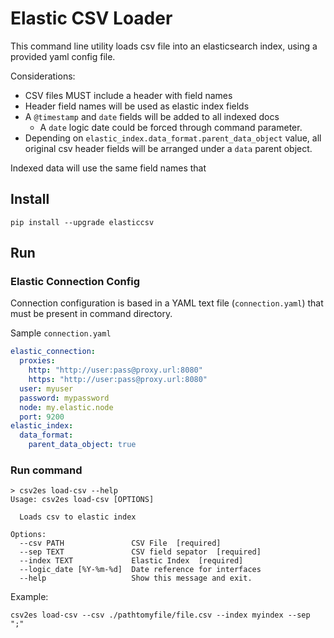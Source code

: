 # Elastic CSV Loader

This command line utility loads csv file into an elasticsearch index, using a provided yaml config file.

Considerations:

- CSV files MUST include a header with field names
- Header field names will be used as elastic index fields
- A `@timestamp` and `date`  fields will be added to all indexed docs
  - A `date` logic date could be forced through command parameter.
- Depending on `elastic_index.data_format.parent_data_object` value, all original csv header fields
  will be arranged under a `data` parent object.

Indexed data will use the same field names that

## Install

```shell
pip install --upgrade elasticcsv
```

## Run

### Elastic Connection Config

Connection configuration is based in a YAML text file (`connection.yaml`) that must be present in
command directory.

Sample `connection.yaml`


```yaml
elastic_connection:
  proxies:
    http: "http://user:pass@proxy.url:8080"
    https: "http://user:pass@proxy.url:8080"
  user: myuser
  password: mypassword
  node: my.elastic.node
  port: 9200
elastic_index:
  data_format:
    parent_data_object: true
```

### Run command

```shell
> csv2es load-csv --help
Usage: csv2es load-csv [OPTIONS]

  Loads csv to elastic index

Options:
  --csv PATH               CSV File  [required]
  --sep TEXT               CSV field sepator  [required]
  --index TEXT             Elastic Index  [required]
  --logic_date [%Y-%m-%d]  Date reference for interfaces
  --help                   Show this message and exit.
```

Example:

```shell
csv2es load-csv --csv ./pathtomyfile/file.csv --index myindex --sep ";"
```
